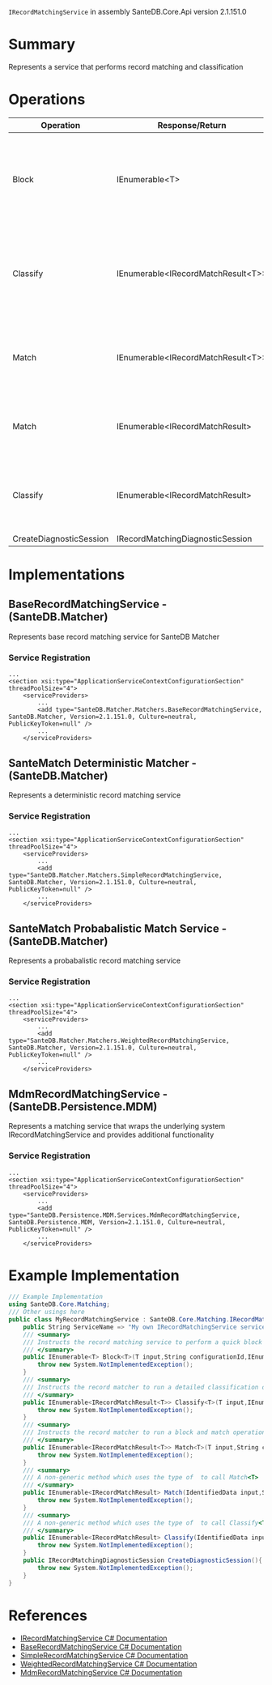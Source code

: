 `IRecordMatchingService` in assembly SanteDB.Core.Api version 2.1.151.0

# Summary
Represents a service that performs record matching and classification

# Operations

|Operation|Response/Return|Input/Parameter|Description|
|-|-|-|-|
|Block|IEnumerable&lt;T>|*T* **input**<br/>*String* **configurationId**<br/>*IEnumerable&lt;Guid>* **ignoreList**<br/>*IRecordMatchingDiagnosticSession* **collector**|Instructs the record matching service to perform a quick block function of records            for type  with|
|Classify|IEnumerable&lt;IRecordMatchResult&lt;T>>|*T* **input**<br/>*IEnumerable&lt;T>* **blocks**<br/>*String* **configurationId**<br/>*IRecordMatchingDiagnosticSession* **collector**|Instructs the record matcher to run a detailed classification on the matching blocks in|
|Match|IEnumerable&lt;IRecordMatchResult&lt;T>>|*T* **input**<br/>*String* **configurationId**<br/>*IEnumerable&lt;Guid>* **ignoreList**<br/>*IRecordMatchingDiagnosticSession* **collector**|Instructs the record matcher to run a block and match operation against|
|Match|IEnumerable&lt;IRecordMatchResult>|*IdentifiedData* **input**<br/>*String* **configurationId**<br/>*IEnumerable&lt;Guid>* **ignoreList**<br/>*IRecordMatchingDiagnosticSession* **collector**|A non-generic method which uses the type of  to call Match<T>|
|Classify|IEnumerable&lt;IRecordMatchResult>|*IdentifiedData* **input**<br/>*IEnumerable&lt;IdentifiedData>* **blocks**<br/>*String* **configurationId**<br/>*IRecordMatchingDiagnosticSession* **collector**|A non-generic method which uses the type of  to call Classify<T>|
|CreateDiagnosticSession|IRecordMatchingDiagnosticSession||TODO|

# Implementations


## BaseRecordMatchingService - (SanteDB.Matcher)
Represents base record matching service for SanteDB Matcher

### Service Registration
```markup
...
<section xsi:type="ApplicationServiceContextConfigurationSection" threadPoolSize="4">
	<serviceProviders>
		...
		<add type="SanteDB.Matcher.Matchers.BaseRecordMatchingService, SanteDB.Matcher, Version=2.1.151.0, Culture=neutral, PublicKeyToken=null" />
		...
	</serviceProviders>
```

## SanteMatch Deterministic Matcher - (SanteDB.Matcher)
Represents a deterministic record matching service

### Service Registration
```markup
...
<section xsi:type="ApplicationServiceContextConfigurationSection" threadPoolSize="4">
	<serviceProviders>
		...
		<add type="SanteDB.Matcher.Matchers.SimpleRecordMatchingService, SanteDB.Matcher, Version=2.1.151.0, Culture=neutral, PublicKeyToken=null" />
		...
	</serviceProviders>
```

## SanteMatch Probabalistic Match Service - (SanteDB.Matcher)
Represents a probabalistic record matching service

### Service Registration
```markup
...
<section xsi:type="ApplicationServiceContextConfigurationSection" threadPoolSize="4">
	<serviceProviders>
		...
		<add type="SanteDB.Matcher.Matchers.WeightedRecordMatchingService, SanteDB.Matcher, Version=2.1.151.0, Culture=neutral, PublicKeyToken=null" />
		...
	</serviceProviders>
```

## MdmRecordMatchingService - (SanteDB.Persistence.MDM)
Represents a matching service that wraps the underlying system
            IRecordMatchingService and provides additional functionality

### Service Registration
```markup
...
<section xsi:type="ApplicationServiceContextConfigurationSection" threadPoolSize="4">
	<serviceProviders>
		...
		<add type="SanteDB.Persistence.MDM.Services.MdmRecordMatchingService, SanteDB.Persistence.MDM, Version=2.1.151.0, Culture=neutral, PublicKeyToken=null" />
		...
	</serviceProviders>
```
# Example Implementation
```csharp
/// Example Implementation
using SanteDB.Core.Matching;
/// Other usings here
public class MyRecordMatchingService : SanteDB.Core.Matching.IRecordMatchingService { 
	public String ServiceName => "My own IRecordMatchingService service";
	/// <summary>
	/// Instructs the record matching service to perform a quick block function of records            for type  with
	/// </summary>
	public IEnumerable<T> Block<T>(T input,String configurationId,IEnumerable<Guid> ignoreList,IRecordMatchingDiagnosticSession collector){
		throw new System.NotImplementedException();
	}
	/// <summary>
	/// Instructs the record matcher to run a detailed classification on the matching blocks in
	/// </summary>
	public IEnumerable<IRecordMatchResult<T>> Classify<T>(T input,IEnumerable<T> blocks,String configurationId,IRecordMatchingDiagnosticSession collector){
		throw new System.NotImplementedException();
	}
	/// <summary>
	/// Instructs the record matcher to run a block and match operation against
	/// </summary>
	public IEnumerable<IRecordMatchResult<T>> Match<T>(T input,String configurationId,IEnumerable<Guid> ignoreList,IRecordMatchingDiagnosticSession collector){
		throw new System.NotImplementedException();
	}
	/// <summary>
	/// A non-generic method which uses the type of  to call Match<T>
	/// </summary>
	public IEnumerable<IRecordMatchResult> Match(IdentifiedData input,String configurationId,IEnumerable<Guid> ignoreList,IRecordMatchingDiagnosticSession collector){
		throw new System.NotImplementedException();
	}
	/// <summary>
	/// A non-generic method which uses the type of  to call Classify<T>
	/// </summary>
	public IEnumerable<IRecordMatchResult> Classify(IdentifiedData input,IEnumerable<IdentifiedData> blocks,String configurationId,IRecordMatchingDiagnosticSession collector){
		throw new System.NotImplementedException();
	}
	public IRecordMatchingDiagnosticSession CreateDiagnosticSession(){
		throw new System.NotImplementedException();
	}
}
```

# References

* [IRecordMatchingService C# Documentation](http://santesuite.org/assets/doc/net/html/T_SanteDB_Core_Matching_IRecordMatchingService.htm)
* [BaseRecordMatchingService C# Documentation](http://santesuite.org/assets/doc/net/html/T_SanteDB_Matcher_Matchers_BaseRecordMatchingService.htm)
* [SimpleRecordMatchingService C# Documentation](http://santesuite.org/assets/doc/net/html/T_SanteDB_Matcher_Matchers_SimpleRecordMatchingService.htm)
* [WeightedRecordMatchingService C# Documentation](http://santesuite.org/assets/doc/net/html/T_SanteDB_Matcher_Matchers_WeightedRecordMatchingService.htm)
* [MdmRecordMatchingService C# Documentation](http://santesuite.org/assets/doc/net/html/T_SanteDB_Persistence_MDM_Services_MdmRecordMatchingService.htm)

